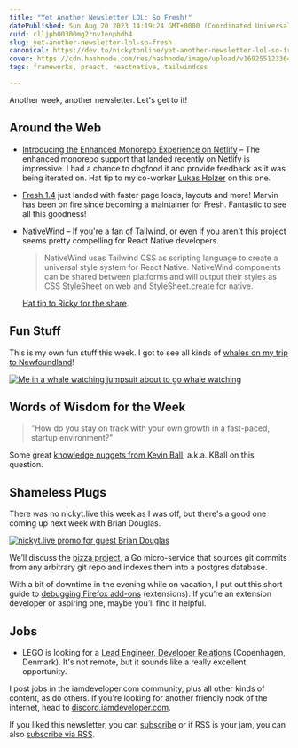 ```yaml
---
title: "Yet Another Newsletter LOL: So Fresh!"
datePublished: Sun Aug 20 2023 14:19:24 GMT+0000 (Coordinated Universal Time)
cuid: clljpb00300mg2rnv1enphdh4
slug: yet-another-newsletter-lol-so-fresh
canonical: https://dev.to/nickytonline/yet-another-newsletter-lol-so-fresh-1ojf
cover: https://cdn.hashnode.com/res/hashnode/image/upload/v1692551233644/ff951640-ab40-4c6e-b24b-84c85a35d6ef.jpeg
tags: frameworks, preact, reactnative, tailwindcss

---
```


Another week, another newsletter. Let's get to it!

Around the Web
--------------

*   [Introducing the Enhanced Monorepo Experience on Netlify](https://www.netlify.com/blog/better-monorepos-on-netlify/?utm_source=nickytonline&utm_medium=email&utm_campaign=yet-another-newsletter-lol-so-fresh-3696) – The enhanced monorepo support that landed recently on Netlify is impressive. I had a chance to dogfood it and provide feedback as it was being iterated on. Hat tip to my co-worker [Lukas Holzer](https://www.netlify.com/blog/authors/lukas-holzer/?utm_source=nickytonline&utm_medium=email&utm_campaign=yet-another-newsletter-lol-so-fresh-3696) on this one.
*   [Fresh 1.4](https://deno.com/blog/fresh-1.4?utm_source=nickytonline&utm_medium=email&utm_campaign=yet-another-newsletter-lol-so-fresh-3696) just landed with faster page loads, layouts and more! Marvin has been on fire since becoming a maintainer for Fresh. Fantastic to see all this goodness!
*   [NativeWind](https://www.nativewind.dev/?utm_source=nickytonline&utm_medium=email&utm_campaign=yet-another-newsletter-lol-so-fresh-3696) – If you're a fan of Tailwind, or even if you aren't this project seems pretty compelling for React Native developers.
    
    > NativeWind uses Tailwind CSS as scripting language to create a universal style system for React Native. NativeWind components can be shared between platforms and will output their styles as CSS StyleSheet on web and StyleSheet.create for native.
    
    [Hat tip to Ricky for the share](https://twitter.com/rickhanlonii/status/1691599894249623948?utm_source=nickytonline&utm_medium=email&utm_campaign=yet-another-newsletter-lol-so-fresh-3696).
    

Fun Stuff
---------

This is my own fun stuff this week. I got to see all kinds of [whales on my trip to Newfoundland](https://www.instagram.com/p/CwDwH6zAFO4/?utm_source=nickytonline&utm_medium=email&utm_campaign=yet-another-newsletter-lol-so-fresh-3696)!

[![Me in a whale watching jumpsuit about to go whale watching](https://cdn.hashnode.com/res/hashnode/image/upload/v1692551231364/f53d27ce-0418-4df5-8245-abec3db8c8a3.jpeg)](https://www.instagram.com/p/CwDwH6zAFO4/?utm_source=nickytonline&utm_medium=email&utm_campaign=yet-another-newsletter-lol-so-fresh-3696)

Words of Wisdom for the Week
----------------------------

> "How do you stay on track with your own growth in a fast-paced, startup environment?"

Some great [knowledge nuggets from Kevin Ball](https://www.linkedin.com/feed/update/urn:li:activity:7090000034963881984/?utm_source=nickytonline&utm_medium=email&utm_campaign=yet-another-newsletter-lol-so-fresh-3696), a.k.a. KBall on this question.

Shameless Plugs
---------------

There was no nickyt.live this week as I was off, but there's a good one coming up next week with Brian Douglas.

[![nickyt.live promo for guest Brian Douglas](https://cdn.hashnode.com/res/hashnode/image/upload/v1692551232560/98b3393c-4a6f-4885-8b0d-840dee1826b0.jpeg)](https://www.nickyt.co/pages/stream-schedule/?utm_source=nickytonline&utm_medium=email&utm_campaign=yet-another-newsletter-lol-so-fresh-3696#brian-douglas-pizza-bake-off-)

We’ll discuss the [pizza project](https://github.com/open-sauced/pizza?utm_source=nickytonline&utm_medium=email&utm_campaign=yet-another-newsletter-lol-so-fresh-3696), a Go micro-service that sources git commits from any arbitrary git repo and indexes them into a postgres database.

With a bit of downtime in the evening while on vacation, I put out this short guide to [debugging Firefox add-ons](https://dev.to/nickytonline/how-to-debug-a-firefox-add-on-extension-489f?utm_source=nickytonline&utm_medium=email&utm_campaign=yet-another-newsletter-lol-so-fresh-3696) (extensions). If you’re an extension developer or aspiring one, maybe you’ll find it helpful.

Jobs
----

*   LEGO is looking for a [Lead Engineer, Developer Relations](https://legocareers.dejobs.org/copenhagen-dnk/lead-engineer-developer-relations/C2DB896BE96F4BEB8CDBB470A3CF1076/job/?utm_source=nickytonline&utm_medium=email&utm_campaign=yet-another-newsletter-lol-so-fresh-3696) (Copenhagen, Denmark). It's not remote, but it sounds like a really excellent opportunity.

I post jobs in the iamdeveloper.com community, plus all other kinds of content, as do others. If you're looking for another friendly nook of the internet, head to [discord.iamdeveloper.com](https://discord.iamdeveloper.com/?utm_source=nickytonline&utm_medium=email&utm_campaign=yet-another-newsletter-lol-so-fresh-3696).

If you liked this newsletter, you can [subscribe](https://www.nickyt.co/pages/newsletter/) or if RSS is your jam, you can also [subscribe via RSS](https://www.nickyt.co/newsletter.rss).